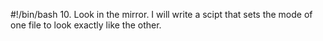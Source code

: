 #!/bin/bash
10. Look in the mirror. I will write a scipt that sets the mode of one file to look exactly like the other.
